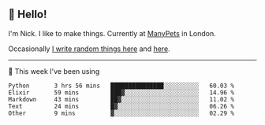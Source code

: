 ## 👋 Hello! 

I'm Nick. I like to make things. Currently at [ManyPets](https://manypets.com) in London.

Occasionally [I write random things here](https://nicksnell.com) and [here](https://twitter.com/nicksnell).

-------

🚀 This week I've been using

<!--START_SECTION:waka-->

```text
Python       3 hrs 56 mins   ███████████████░░░░░░░░░░   60.03 %
Elixir       59 mins         ███▓░░░░░░░░░░░░░░░░░░░░░   14.96 %
Markdown     43 mins         ██▓░░░░░░░░░░░░░░░░░░░░░░   11.02 %
Text         24 mins         █▓░░░░░░░░░░░░░░░░░░░░░░░   06.26 %
Other        9 mins          ▓░░░░░░░░░░░░░░░░░░░░░░░░   02.29 %
```

<!--END_SECTION:waka-->
